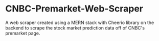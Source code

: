 # CNBC-Premarket-Web-Scraper
A web scraper created using a MERN stack with Cheerio library on the backend to scrape the stock market prediction data off of CNBC's premarket page.
